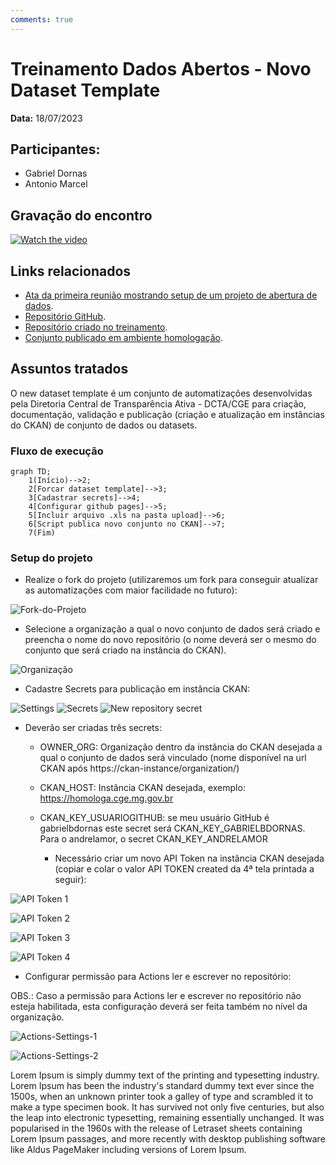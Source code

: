 ```yaml
---
comments: true
---
```


# Treinamento Dados Abertos - Novo Dataset Template

**Data:** 18/07/2023

## Participantes:

- Gabriel Dornas
- Antonio Marcel

## Gravação do encontro

[![Watch the video](https://img.youtube.com/vi/Y1ZKHX0sAfg/maxresdefault.jpg)](https://youtu.be/VbsRpYB1G-U)

## Links relacionados

- [Ata da primeira reunião mostrando setup de um projeto de abertura de dados](../20230710_publicacao_dados_comissao_etica).
- [Repositório GitHub](https://github.com/transparencia-mg/new-dataset-template).
- [Repositório criado no treinamento](https://github.com/conset-cge-mg/lista-comissoes-treinadas-spci).
- [Conjunto publicado em ambiente homologação](https://homologa.cge.mg.gov.br/dataset/lista-comissoes-treinadas-spci).

## Assuntos tratados
O new dataset template é um conjunto de automatizações desenvolvidas pela Diretoria Central de Transparência Ativa - DCTA/CGE para criação, documentação, validação e publicação (criação e atualização em instâncias do CKAN) de conjunto de dados ou datasets.

### Fluxo de execução

```mermaid
graph TD;
    1(Início)-->2;
    2[Forcar dataset template]-->3;
    3[Cadastrar secrets]-->4;
    4[Configurar github pages]-->5;
    5[Incluir arquivo .xls na pasta upload]-->6;
    6[Script publica novo conjunto no CKAN]-->7;
    7(Fim)
```

### Setup do projeto
- Realize o fork do projeto (utilizaremos um fork para conseguir atualizar as automatizações com maior facilidade no futuro):

![Fork-do-Projeto](https://camo.githubusercontent.com/bcfa46bd43ef1711eaf0a4556fd63a1427e0cab05ac7e7df5f6e6f72ed803ea0/68747470733a2f2f696d6775722e636f6d2f754f5a6c6838612e706e67
)

- Selecione a organização a qual o novo conjunto de dados será criado e preencha o nome do novo repositório (o nome deverá ser o mesmo do conjunto que será criado na instância do CKAN).

![Organização](https://camo.githubusercontent.com/721c75279b5e41b149f86718da4329234dade6aa6a7c612f578002859082bb59/68747470733a2f2f696d6775722e636f6d2f6271536a7379512e706e67)

- Cadastre Secrets para publicação em instância CKAN:

![Settings](https://camo.githubusercontent.com/9eaad8cc30f8a8c48d341d16e70c8a23a30177b33b7daeb6309ab815f7768ad4/68747470733a2f2f696d6775722e636f6d2f49334f465177752e706e67)
![Secrets](https://camo.githubusercontent.com/753262b182e18ce29efeaabc6ba284ef8c5bee754f77575e22123097095b7856/68747470733a2f2f696d6775722e636f6d2f61616e30484e642e706e67)
![New repository secret](https://camo.githubusercontent.com/e0e329e4ce1c5f80217bf9de4cdbed9387591dfc10f61fd806077ea9f61de87c/68747470733a2f2f696d6775722e636f6d2f586732544c43642e706e67)

- Deverão ser criadas três secrets:

    - OWNER_ORG: Organização dentro da instância do CKAN desejada a qual o conjunto de dados será vinculado (nome disponível na url CKAN após https://ckan-instance/organization/)

    - CKAN_HOST: Instância CKAN desejada, exemplo: https://homologa.cge.mg.gov.br

    - CKAN_KEY_USUARIOGITHUB: se meu usuário GitHub é gabrielbdornas este secret será CKAN_KEY_GABRIELBDORNAS. Para o andrelamor, o secret CKAN_KEY_ANDRELAMOR

        - Necessário criar um novo API Token na instância CKAN desejada (copiar e colar o valor API TOKEN created da 4ª tela printada a seguir):
        
![API Token 1](https://camo.githubusercontent.com/a96e640138cbea88e09971eb3d61328002fc6d972351fe8cd1b7d4b46f790d15/68747470733a2f2f696d6775722e636f6d2f447231567847382e706e67)

![API Token 2](https://camo.githubusercontent.com/9a90d54821274b4353838472bb29a2966ae8f09aa8da7af76368e636d39e0f7d/68747470733a2f2f696d6775722e636f6d2f547055516f4c4d2e706e67)

![API Token 3](https://camo.githubusercontent.com/0b27ba4afc4d3f0e0c73c648d345d4ebae7f3f44e290f69e5dff93897c51572a/68747470733a2f2f696d6775722e636f6d2f417744386867632e706e67)

![API Token 4](https://camo.githubusercontent.com/d85d76be449c06c3eb75f35fbc9532c4ac1bfb97bed262ed2385fd8c3f9ecb2a/68747470733a2f2f696d6775722e636f6d2f347167443748532e706e67)

- Configurar permissão para Actions ler e escrever no repositório:

OBS.: Caso a permissão para Actions ler e escrever no repositório não esteja habilitada, esta configuração deverá ser feita também no nível da organização.

![Actions-Settings-1](https://camo.githubusercontent.com/9eaad8cc30f8a8c48d341d16e70c8a23a30177b33b7daeb6309ab815f7768ad4/68747470733a2f2f696d6775722e636f6d2f49334f465177752e706e67)

![Actions-Settings-2](https://user-images.githubusercontent.com/49699290/254383904-7e5f739a-1b15-4bd1-a225-1cd75655d80b.png)

Lorem Ipsum is simply dummy text of the printing and typesetting industry. Lorem Ipsum has been the industry's standard dummy text ever since the 1500s, when an unknown printer took a galley of type and scrambled it to make a type specimen book. It has survived not only five centuries, but also the leap into electronic typesetting, remaining essentially unchanged. It was popularised in the 1960s with the release of Letraset sheets containing Lorem Ipsum passages, and more recently with desktop publishing software like Aldus PageMaker including versions of Lorem Ipsum.

